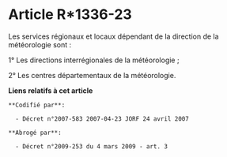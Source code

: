 # Article R*1336-23

Les services régionaux et locaux dépendant de la direction de la météorologie sont :

1° Les directions interrégionales de la météorologie ;

2° Les centres départementaux de la météorologie.

**Liens relatifs à cet article**

	**Codifié par**:

	  - Décret n°2007-583 2007-04-23 JORF 24 avril 2007

	**Abrogé par**:

	  - Décret n°2009-253 du 4 mars 2009 - art. 3
